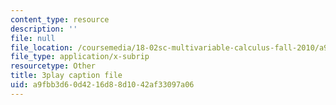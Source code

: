 ```yaml
---
content_type: resource
description: ''
file: null
file_location: /coursemedia/18-02sc-multivariable-calculus-fall-2010/a9fbb3d60d4216d88d1042af33097a06_2ieG1ka5pBw.srt
file_type: application/x-subrip
resourcetype: Other
title: 3play caption file
uid: a9fbb3d6-0d42-16d8-8d10-42af33097a06
---
```

